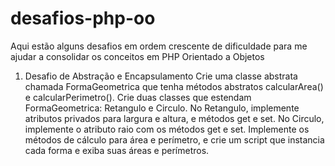 # desafios-php-oo
Aqui estão alguns desafios em ordem crescente de dificuldade para me ajudar a consolidar os conceitos em PHP Orientado a Objetos

1. Desafio de Abstração e Encapsulamento
Crie uma classe abstrata chamada FormaGeometrica que tenha métodos abstratos calcularArea() e calcularPerimetro().
Crie duas classes que estendam FormaGeometrica: Retangulo e Circulo.
No Retangulo, implemente atributos privados para largura e altura, e métodos get e set.
No Circulo, implemente o atributo raio com os métodos get e set.
Implemente os métodos de cálculo para área e perímetro, e crie um script que instancia cada forma e exiba suas áreas e perímetros.